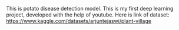 This is potato disease detection model. This is my first deep learning project, developed with the help of youtube. Here is link of dataset: https://www.kaggle.com/datasets/arjuntejaswi/plant-village
